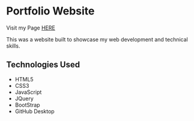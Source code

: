 # Portfolio Website

Visit my Page [HERE](https://dylantonthat.github.io)



This was a website built to showcase my web development and technical skills.



## Technologies Used

* HTML5
* CSS3
* JavaScript
* JQuery
* BootStrap
* GitHub Desktop


